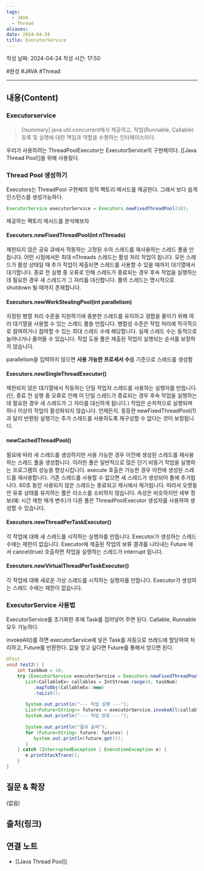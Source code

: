 ```yaml
---
tags:
  - JAVA
  - Thread
aliases: 
date: 2024-04-24
title: ExecutorService
---
```

작성 날짜: 2024-04-24
작성 시간: 17:50

#완성 #JAVA #Thread 

----
## 내용(Content)

### Executorservice

>[!summary]
>java.util.concurrent에서 제공하고, 작업(Runnable, Callable) 등록 및 실행에 대한 책임과 역할을 수행하는 인터페이스이다.

우리가 사용하려는 ThreadPoolExecutor는 ExecutorService의 구현체이다. [[Java Thread Pool]]을 위해 사용됬다.

### Thread Pool 생성하기

Executors는 ThreadPool 구현체의 정적 팩토리 메서드를 제공한다. 그래서 보다 쉽게 인스턴스를 생성가능하다.

```java
ExecutorService executorService = Executors.newFixedThreadPool(10);
```

제공하는 팩토리 메서드를 분석해보자


#### Executors.newFixedThreadPool(int nThreads)

제한되지 않은 공유 큐에서 작동하는 고정된 수의 스레드를 재사용하는 스레드 풀을 만듭니다. 어떤 시점에서든 최대 nThreads 스레드는 활성 처리 작업이 됩니다. 모든 스레드가 활성 상태일 때 추가 작업이 제출되면 스레드를 사용할 수 있을 때까지 대기열에서 대기합니다. 종료 전 실행 중 오류로 인해 스레드가 종료되는 경우 후속 작업을 실행하는 데 필요한 경우 새 스레드가 그 자리를 대신합니다. 풀의 스레드는 명시적으로 shutdown 될 때까지 존재합니다.

#### Executors.newWorkStealingPool(int parallelism)

지정된 병렬 처리 수준을 지원하기에 충분한 스레드를 유지하고 경합을 줄이기 위해 여러 대기열을 사용할 수 있는 스레드 풀을 만듭니다. 병렬성 수준은 작업 처리에 적극적으로 참여하거나 참여할 수 있는 최대 스레드 수에 해당합니다. 실제 스레드 수는 동적으로 늘어나거나 줄어들 수 있습니다. 작업 도용 풀은 제출된 작업이 실행되는 순서를 보장하지 않습니다.

parallelism을 입력하지 않으면 **사용 가능한 프로세서 수**를 기준으로 스레드를 생성함

#### Executors.newSingleThreadExecutor()

제한되지 않은 대기열에서 작동하는 단일 작업자 스레드를 사용하는 실행자를 만듭니다. (단, 종료 전 실행 중 오류로 인해 이 단일 스레드가 종료되는 경우 후속 작업을 실행하는 데 필요한 경우 새 스레드가 그 자리를 대신하게 됩니다.) 작업은 순차적으로 실행되며 하나 이상의 작업이 활성화되지 않습니다. 언제든지. 동등한 newFixedThreadPool(1) 과 달리 반환된 실행기는 추가 스레드를 사용하도록 재구성할 수 없다는 것이 보장됩니다.

#### newCachedThreadPool()

필요에 따라 새 스레드를 생성하지만 사용 가능한 경우 이전에 생성된 스레드를 재사용하는 스레드 풀을 생성합니다. 이러한 풀은 일반적으로 많은 단기 비동기 작업을 실행하는 프로그램의 성능을 향상시킵니다. execute 호출은 가능한 경우 이전에 생성된 스레드를 재사용합니다. 기존 스레드를 사용할 수 없으면 새 스레드가 생성되어 풀에 추가됩니다. 60초 동안 사용되지 않은 스레드는 종료되고 캐시에서 제거됩니다. 따라서 오랫동안 유휴 상태를 유지하는 풀은 리소스를 소비하지 않습니다. 속성은 비슷하지만 세부 정보(예: 시간 제한 매개 변수)가 다른 풀은 ThreadPoolExecutor 생성자를 사용하여 생성할 수 있습니다.

#### Executors.newThreadPerTaskExecutor()

각 작업에 대해 새 스레드를 시작하는 실행자를 만듭니다. Executor가 생성하는 스레드 수에는 제한이 없습니다.
Executor에 제출된 작업의 보류 결과를 나타내는 Future 에서 cancel(true) 호출하면 작업을 실행하는 스레드가 interrupt 됩니다.

#### Executors.newVirtualThreadPerTaskExecutor()

각 작업에 대해 새로운 가상 스레드를 시작하는 실행자를 만듭니다. Executor가 생성하는 스레드 수에는 제한이 없습니다.

### ExecutorService 사용법

ExecutorService를 초기화한 후에 Task를 집어넣어 주면 된다. Callable, Runnable 모두 가능하다. 

invokeAll()를 하면 executorService에 넣은 Task를 자동으로 쓰레드에 할당하여 처리하고, Future를 반환한다. 값을 얻고 싶다면 Future를 통해서 얻으면 된다.

```java
@Test  
void test2() {  
    int taskNum = 10;  
    try (ExecutorService executorService = Executors.newFixedThreadPool(10)) {  
       List<CallableEx> callables = IntStream.range(0, taskNum)  
          .mapToObj(CallableEx::new)  
          .toList();  
  
       System.out.println("--- 작업 실행 ---");  
       List<Future<String>> futures = executorService.invokeAll(callables);  
       System.out.println("--- 작업 완료 ---");  
  
       System.out.println("결과 출력");  
       for (Future<String> future: futures) {  
          System.out.println(future.get());  
       }  
    } catch (InterruptedException | ExecutionException e) {  
       e.printStackTrace();  
    }  
}
```


## 질문 & 확장

(없음)

## 출처(링크)


## 연결 노트

- [[Java Thread Pool]]


